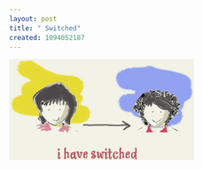```yaml
--- 
layout: post
title: " Switched"
created: 1094052187
---
```

<img src="/files/divya_switched_traced.jpg" alt="got a temporary perm" >
